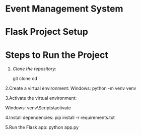 # Event Management System
# Flask Project Setup

# Steps to Run the Project

1. *Clone the repository:*

   git clone <repository-url>
   cd <project-directory>

2.Create a virtual environment:
Windows:
python -m venv venv

3.Activate the virtual environment:

Windows:
venv\Scripts\activate

4.Install dependencies:
pip install -r requirements.txt

5.Run the Flask app:
python app.py 
